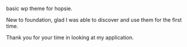 basic wp theme for hopsie.

New to foundation, glad I was able to discover and use them for the first time. 

Thank you for your time in looking at my application. 